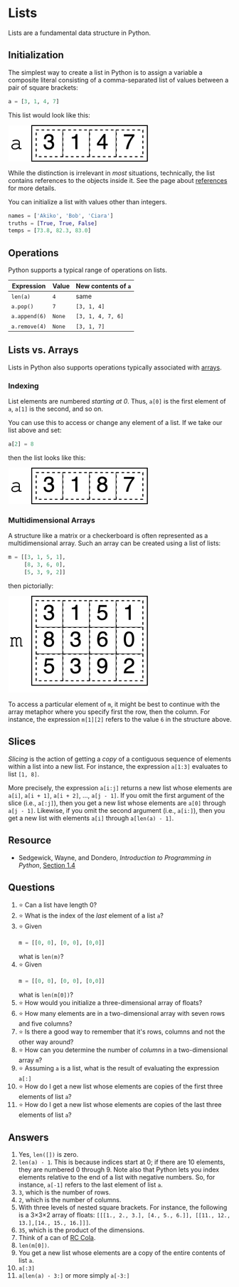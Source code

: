 # Lists
Lists are a fundamental data structure in Python.

## Initialization
The simplest way to create a list in Python is to assign a variable a composite literal consisting of a comma-separated list of values between a pair of square brackets:
```python
a = [3, 1, 4, 7]
```

This list would look like this:

![A box, labeled a, containing a row of four smaller boxes, each containing values 3, 1, 4, and 1, respectively](list.svg)

While the distinction is irrelevant in *most* situations, technically, the list contains references to the objects inside it. See the page about [references](references.md) for more details.

You can initialize a list with values other than integers.
```python
names = ['Akiko', 'Bob', 'Ciara']
truths = [True, True, False]
temps = [73.8, 82.3, 83.0]
```

## Operations
Python supports a typical range of operations on lists.

Expression | Value | New contents of `a`
-|-|-
`len(a)` | `4` | same
`a.pop()` | `7` | `[3, 1, 4]`
`a.append(6)` | `None` | `[3, 1, 4, 7, 6]`
`a.remove(4)` | `None` | `[3, 1, 7]`

## Lists vs. Arrays
Lists in Python also supports operations typically associated with [arrays](array_based.md).

### Indexing
List elements are numbered *starting at 0*. Thus, `a[0]` is the first element of `a`, `a[1]` is the second, and so on.

You can use this to access or change any element of a list. If we take our list above and set:
```python
a[2] = 8
```

then the list looks like this:

![The third value now contains an 8 instead of a 4](list_modified.svg)

### Multidimensional Arrays
A structure like a matrix or a checkerboard is often represented as a multidimensional array. Such an array can be created using a list of lists:
```python
m = [[3, 1, 5, 1],
     [8, 3, 6, 0],
     [5, 3, 9, 2]]
```

then pictorially:

![an 3 by 4 multidimensional array with elements 3, 1, 5, and 1 in the first row, followed by elements 8, 3, 6, and 0, and finally elements 5, 3, 9, and 2](multi_array.svg)

To access a particular element of `m`, it might be best to continue with the array metaphor where you specify first the row, then the column. For instance, the expression `m[1][2]` refers to the value `6` in the structure above.

## Slices
*Slicing* is the action of getting a *copy* of a contiguous sequence of elements within a list into a new list. For instance, the expression `a[1:3]` evaluates to list `[1, 8]`.

More precisely, the expression `a[i:j]` returns a new list whose elements are `a[i]`, `a[i + 1]`, `a[i + 2]`, ..., `a[j - 1]`. If you omit the first argument of the slice (i.e., `a[:j]`), then you get a new list whose elements are `a[0]` through `a[j - 1]`. Likewise, if you omit the second argument (i.e., `a[i:]`), then you get a new list with elements `a[i]` through `a[len(a) - 1]`.

## Resource
- Sedgewick, Wayne, and Dondero, *Introduction to Programming in Python*, [Section 1.4](https://introcs.cs.princeton.edu/python/14array/)

## Questions
1. :star: Can a list have length 0?
1. :star: What is the index of the *last* element of a list `a`?
1. :star: Given
    ```python
    m = [[0, 0], [0, 0], [0,0]]
    ```
    what is `len(m)`?
1. :star: Given
    ```python
    m = [[0, 0], [0, 0], [0,0]]
    ```
    what is `len(m[0])`?
1. :star: How would you initialize a three-dimensional array of floats?
1. :star: How many elements are in a two-dimensional array with seven rows and five columns?
1. :star: Is there a good way to remember that it's rows, columns and not the other way around?
1. :star: How can you determine the number of *columns* in a two-dimensional array `m`?
1. :star: Assuming `a` is a list, what is the result of evaluating the expression `a[:]`
1. :star: How do I get a new list whose elements are copies of the first three elements of list `a`?
1. :star: How do I get a new list whose elements are copies of the last three elements of list `a`?

## Answers
1. Yes, `len([])` is zero.
1. `len(a) - 1`. This is because indices start at 0; if there are 10 elements, they are numbered 0 through 9. Note also that Python lets you index elements relative to the end of a list with negative numbers. So, for instance, `a[-1]` refers to the last element of list `a`.
1. `3`, which is the number of rows.
1. `2`, which is the number of columns.
1. With three levels of nested square brackets. For instance, the following is a 3×3×2 array of floats: `[[[1., 2., 3.], [4., 5., 6.]], [[11., 12., 13.],[14., 15., 16.]]]`.
1. `35`, which is the product of the dimensions.
1. Think of a can of [RC Cola](https://en.wikipedia.org/wiki/RC_Cola).
1. `len(m[0])`.
1. You get a new list whose elements are a copy of the entire contents of list `a`.
1. `a[:3]`
1. `a[len(a) - 3:]` or more simply `a[-3:]`
